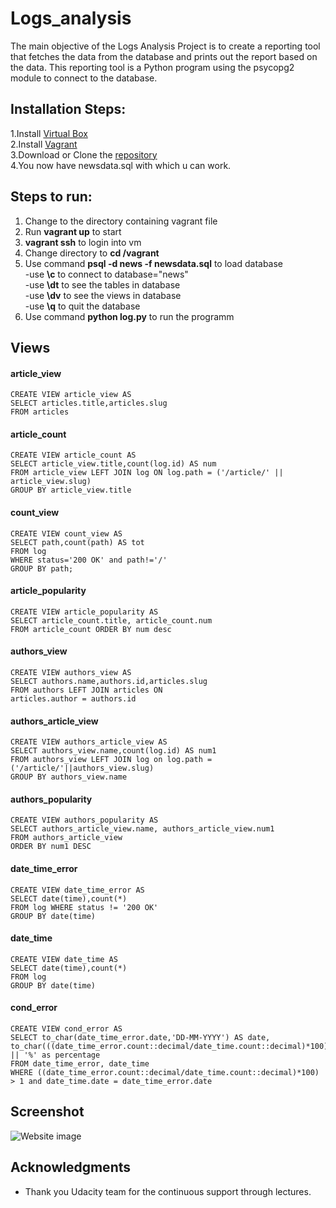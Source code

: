 # Logs_analysis

The main objective of the Logs Analysis Project is to create a reporting tool that fetches the data from the database and prints out the report based on the data. This reporting tool is a Python program using the psycopg2 module to connect to the database.


## Installation Steps:
1.Install [Virtual Box](https://www.virtualbox.org/)<br>
2.Install [Vagrant](https://www.vagrantup.com/)<br>
3.Download or Clone the [repository](https://github.com/udacity/fullstack-nanodegree-vm)<br>
4.You now have newsdata.sql with which u can work.<br>

## Steps to run:<br>
1. Change to the directory containing vagrant file<br>
2. Run **vagrant up** to start<br>
3. **vagrant ssh** to login into vm<br>
4. Change directory to **cd /vagrant**<br>
5. Use command **psql -d news -f newsdata.sql** to load database<br>
    -use **\c** to connect to database="news"<br>
    -use **\dt** to see the tables in database<br>
    -use **\dv** to see the views in database<br>
    -use **\q** to quit the database<br>
6. Use command **python log.py** to run the programm<br>

## Views
#### article_view
```
CREATE VIEW article_view AS 
SELECT articles.title,articles.slug
FROM articles
``` 
#### article_count
```
CREATE VIEW article_count AS 
SELECT article_view.title,count(log.id) AS num
FROM article_view LEFT JOIN log ON log.path = ('/article/' || article_view.slug)
GROUP BY article_view.title 
```
#### count_view
```
CREATE VIEW count_view AS
SELECT path,count(path) AS tot 
FROM log 
WHERE status='200 OK' and path!='/' 
GROUP BY path;
```
#### article_popularity
```
CREATE VIEW article_popularity AS 
SELECT article_count.title, article_count.num
FROM article_count ORDER BY num desc
```
#### authors_view
```
CREATE VIEW authors_view AS 
SELECT authors.name,authors.id,articles.slug
FROM authors LEFT JOIN articles ON
articles.author = authors.id
```
#### authors_article_view
```
CREATE VIEW authors_article_view AS 
SELECT authors_view.name,count(log.id) AS num1
FROM authors_view LEFT JOIN log on log.path = ('/article/'||authors_view.slug)
GROUP BY authors_view.name
```
#### authors_popularity
```
CREATE VIEW authors_popularity AS
SELECT authors_article_view.name, authors_article_view.num1 
FROM authors_article_view 
ORDER BY num1 DESC
```
#### date_time_error
```
CREATE VIEW date_time_error AS 
SELECT date(time),count(*) 
FROM log WHERE status != '200 OK'
GROUP BY date(time)
```
#### date_time
```
CREATE VIEW date_time AS 
SELECT date(time),count(*)   
FROM log
GROUP BY date(time)
```
#### cond_error
```
CREATE VIEW cond_error AS 
SELECT to_char(date_time_error.date,'DD-MM-YYYY') AS date, 
to_char(((date_time_error.count::decimal/date_time.count::decimal)*100),'9.99') || '%' as percentage
FROM date_time_error, date_time
WHERE ((date_time_error.count::decimal/date_time.count::decimal)*100) > 1 and date_time.date = date_time_error.date
```
## Screenshot

<img src="" alt="Website image">

## Acknowledgments

* Thank you Udacity team for the continuous support through lectures.
